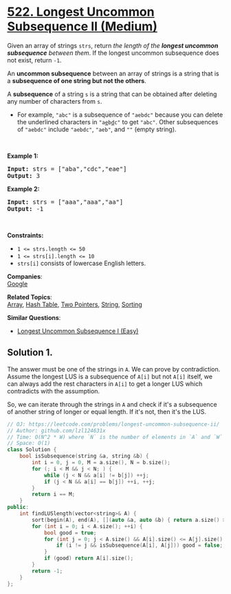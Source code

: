 # [522. Longest Uncommon Subsequence II (Medium)](https://leetcode.com/problems/longest-uncommon-subsequence-ii/)

<p>Given an array of strings <code>strs</code>, return <em>the length of the <strong>longest uncommon subsequence</strong> between them</em>. If the longest uncommon subsequence does not exist, return <code>-1</code>.</p>

<p>An <strong>uncommon subsequence</strong> between an array of strings is a string that is a <strong>subsequence of one string but not the others</strong>.</p>

<p>A <strong>subsequence</strong> of a string <code>s</code> is a string that can be obtained after deleting any number of characters from <code>s</code>.</p>

<ul>
	<li>For example, <code>"abc"</code> is a subsequence of <code>"aebdc"</code> because you can delete the underlined characters in <code>"a<u>e</u>b<u>d</u>c"</code> to get <code>"abc"</code>. Other subsequences of <code>"aebdc"</code> include <code>"aebdc"</code>, <code>"aeb"</code>, and <code>""</code> (empty string).</li>
</ul>

<p>&nbsp;</p>
<p><strong>Example 1:</strong></p>
<pre><strong>Input:</strong> strs = ["aba","cdc","eae"]
<strong>Output:</strong> 3
</pre><p><strong>Example 2:</strong></p>
<pre><strong>Input:</strong> strs = ["aaa","aaa","aa"]
<strong>Output:</strong> -1
</pre>
<p>&nbsp;</p>
<p><strong>Constraints:</strong></p>

<ul>
	<li><code>1 &lt;= strs.length &lt;= 50</code></li>
	<li><code>1 &lt;= strs[i].length &lt;= 10</code></li>
	<li><code>strs[i]</code> consists of lowercase English letters.</li>
</ul>


**Companies**:  
[Google](https://leetcode.com/company/google)

**Related Topics**:  
[Array](https://leetcode.com/tag/array/), [Hash Table](https://leetcode.com/tag/hash-table/), [Two Pointers](https://leetcode.com/tag/two-pointers/), [String](https://leetcode.com/tag/string/), [Sorting](https://leetcode.com/tag/sorting/)

**Similar Questions**:
* [Longest Uncommon Subsequence I (Easy)](https://leetcode.com/problems/longest-uncommon-subsequence-i/)

## Solution 1.

The answer must be one of the strings in `A`. We can prove by contradiction. Assume the longest LUS is a subsequence of `A[i]` but not `A[i]` itself, we can always add the rest characters in `A[i]` to get a longer LUS which contradicts with the assumption.

So, we can iterate through the strings in `A` and check if it's a subsequence of another string of longer or equal length. If it's not, then it's the LUS.

```cpp
// OJ: https://leetcode.com/problems/longest-uncommon-subsequence-ii/
// Author: github.com/lzl124631x
// Time: O(N^2 * W) where `N` is the number of elements in `A` and `W` is the maximum length of a string in `A`.
// Space: O(1)
class Solution {
    bool isSubsequence(string &a, string &b) {
        int i = 0, j = 0, M = a.size(), N = b.size();
        for (; i < M && j < N; ) {
            while (j < N && a[i] != b[j]) ++j;
            if (j < N && a[i] == b[j]) ++i, ++j;
        }
        return i == M;
    }
public:
    int findLUSlength(vector<string>& A) {
        sort(begin(A), end(A), [](auto &a, auto &b) { return a.size() > b.size(); });
        for (int i = 0; i < A.size(); ++i) {
            bool good = true;
            for (int j = 0; j < A.size() && A[i].size() <= A[j].size() && good; ++j) {
                if (i != j && isSubsequence(A[i], A[j])) good = false;
            }
            if (good) return A[i].size();
        }
        return -1;
    }
};
```